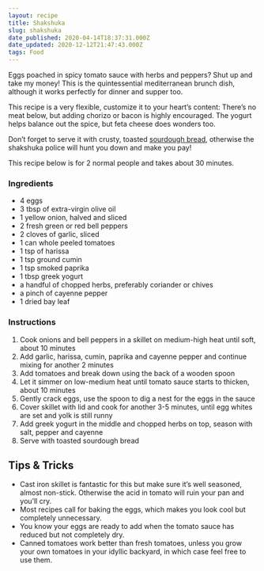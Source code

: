 ```yaml
---
layout: recipe
title: Shakshuka
slug: shakshuka
date_published: 2020-04-14T18:37:31.000Z
date_updated: 2020-12-12T21:47:43.000Z
tags: Food
---
```


Eggs poached in spicy tomato sauce with herbs and peppers? Shut up and take my money! This is the quintessential mediterranean brunch dish, although it works perfectly for dinner and supper too.

This recipe is a very flexible, customize it to your heart’s content: There’s no meat below, but adding chorizo or bacon is highly encouraged. The yogurt helps balance out the spice, but feta cheese does wonders too.

Don’t forget to serve it with crusty, toasted [sourdough bread](__GHOST_URL__/sourdough-bread-guide/), otherwise the shakshuka police will hunt you down and make you pay!

This recipe below is for 2 normal people and takes about 30 minutes.

### Ingredients

- 4 eggs
- 3 tbsp of extra-virgin olive oil
- 1 yellow onion, halved and sliced
- 2 fresh green or red bell peppers
- 2 cloves of garlic, sliced
- 1 can whole peeled tomatoes
- 1 tsp of harissa
- 1 tsp ground cumin
- 1 tsp smoked paprika
- 1 tbsp greek yogurt
- a handful of chopped herbs, preferably coriander or chives
- a pinch of cayenne pepper
- 1 dried bay leaf

### Instructions

1. Cook onions and bell peppers in a skillet on medium-high heat until soft, about 10 minutes
2. Add garlic, harissa, cumin, paprika and cayenne pepper and continue mixing for another 2 minutes
3. Add tomatoes and break down using the back of a wooden spoon
4. Let it simmer on low-medium heat until tomato sauce starts to thicken, about 10 minutes
5. Gently crack eggs, use the spoon to dig a nest for the eggs in the sauce
6. Cover skillet with lid and cook for another 3-5 minutes, until egg whites are set and yolk is still runny
7. Add greek yogurt in the middle and chopped herbs on top, season with salt, pepper and cayenne
8. Serve with toasted sourdough bread

## Tips & Tricks

- Cast iron skillet is fantastic for this but make sure it’s well seasoned, almost non-stick. Otherwise the acid in tomato will ruin your pan and you’ll cry.
- Most recipes call for baking the eggs, which makes you look cool but completely unnecessary.
- You know your eggs are ready to add when the tomato sauce has reduced but not completely dry.
- Canned tomatoes work better than fresh tomatoes, unless you grow your own tomatoes in your idyllic backyard, in which case feel free to use them.
